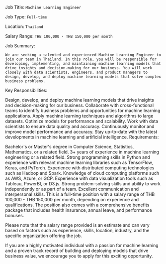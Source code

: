 Job Title: `Machine Learning Engineer`

Job Type: `Full-time`

Location: `Thailand`

Salary Range: `THB 100,000 - THB 150,000 per month`

Job Summary:

`We are seeking a talented and experienced Machine Learning Engineer to join our team in Thailand. In this role, you will be responsible for developing, implementing, and maintaining machine learning models that drive insights and decision-making for our business. You will work closely with data scientists, engineers, and product managers to design, develop, and deploy machine learning models that solve complex business problems.`

Key Responsibilities:

Design, develop, and deploy machine learning models that drive insights and decision-making for our business.
Collaborate with cross-functional teams to identify business problems and opportunities for machine learning applications.
Apply machine learning techniques and algorithms to large datasets.
Optimize models for performance and scalability.
Work with data scientists to ensure data quality and accuracy.
Continuously monitor and improve model performance and accuracy.
Stay up-to-date with the latest developments in machine learning and artificial intelligence.
Requirements:

Bachelor's or Master's degree in Computer Science, Statistics, Mathematics, or a related field.
3+ years of experience in machine learning engineering or a related field.
Strong programming skills in Python and experience with relevant machine learning libraries such as TensorFlow, Keras, and PyTorch.
Experience with distributed computing technologies such as Hadoop and Spark.
Knowledge of cloud computing platforms such as AWS, Azure, or GCP.
Experience with data visualization tools such as Tableau, PowerBI, or D3.js.
Strong problem-solving skills and ability to work independently or as part of a team.
Excellent communication and interpersonal skills.
This is a full-time position with a salary range of THB 100,000 - THB 150,000 per month, depending on experience and qualifications. The position also comes with a comprehensive benefits package that includes health insurance, annual leave, and performance bonuses.

Please note that the salary range provided is an estimate and can vary based on factors such as experience, skills, location, industry, and the specific organization offering the job.

If you are a highly motivated individual with a passion for machine learning and a proven track record of building and deploying models that drive business value, we encourage you to apply for this exciting opportunity.
